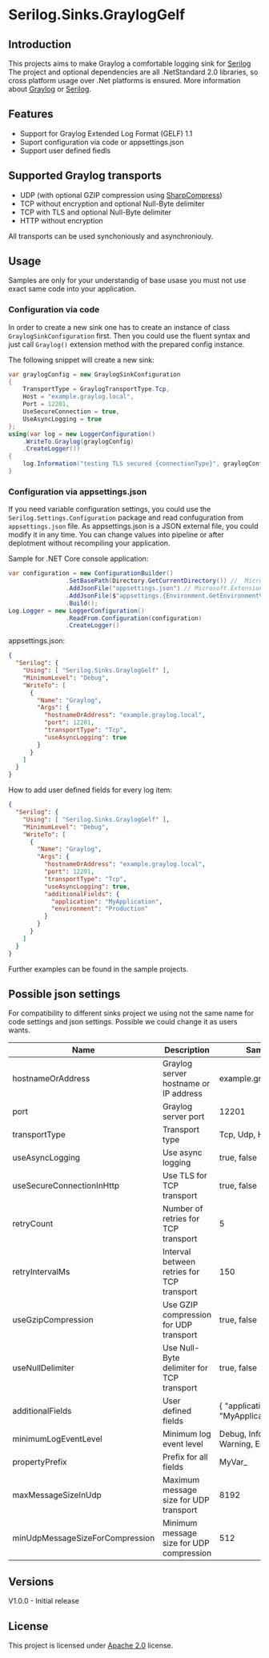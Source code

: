 # Serilog.Sinks.GraylogGelf

## Introduction
This projects aims to make Graylog a comfortable logging sink for [Serilog](https://serilog.net)
The project and optional dependencies are all .NetStandard 2.0 libraries, so cross platform usage over .Net platforms is ensured.
More information about [Graylog](Documentation/graylog.md) or [Serilog](Documentation/serilog.md).

## Features
- Support for Graylog Extended Log Format (GELF) 1.1
- Suport configuration via code or appsettings.json
- Support user defined fiedls

## Supported Graylog transports
- UDP (with optional GZIP compression using [SharpCompress](https://github.com/adamhathcock/sharpcompress))
- TCP without encryption and optional Null-Byte delimiter
- TCP with TLS and optional Null-Byte delimiter
- HTTP without encryption

All transports can be used synchoniously and asynchroniouly.

## Usage

Samples are only for your understandig of base usase you must not use exact same code into your application.

### Configuration via code

In order to create a new sink one has to create an instance of class `GraylogSinkConfiguration` first. 
Then you could use the fluent syntax and just call `Graylog()` extension method with the prepared config instance.

The following snippet will create a new sink:
```csharp
var graylogConfig = new GraylogSinkConfiguration
{
    TransportType = GraylogTransportType.Tcp,
    Host = "example.graylog.local",
    Port = 12201,
    UseSecureConnection = true,
    UseAsyncLogging = true
};
using(var log = new LoggerConfiguration()
    .WriteTo.Graylog(graylogConfig)
    .CreateLogger())
{
    log.Information("testing TLS secured {connectionType}", graylogConfig.TransportType);
}
```     

### Configuration via appsettings.json
If you need variable configuration settings, you could use the `Serilog.Settings.Configuration` package 
and read confuguration from `appsettings.json` file. As appsettings.json is a JSON external file, you could modify it in any time.
You can change values into pipeline or after deplotment without recompiling your application.

Sample for .NET Core console application:

```csharp
var configuration = new ConfigurationBuilder()
                .SetBasePath(Directory.GetCurrentDirectory()) //  Microsoft.Extensions.Configuration.FileExtensions
                .AddJsonFile("appsettings.json") // Microsoft.Extensions.Configuration.Json
                .AddJsonFile($"appsettings.{Environment.GetEnvironmentVariable("ASPNETCORE_ENVIRONMENT") ?? "Production"}.json", true)
                .Build();
Log.Logger = new LoggerConfiguration()
                .ReadFrom.Configuration(configuration)
                .CreateLogger()
```  

appsettings.json:

```json
{
  "Serilog": {
	"Using": [ "Serilog.Sinks.GraylogGelf" ],
	"MinimumLevel": "Debug",
	"WriteTo": [
	  {
		"Name": "Graylog",
		"Args": {
		  "hostnameOrAddress": "example.graylog.local",
		  "port": 12201,
		  "transportType": "Tcp",
		  "useAsyncLogging": true
		}
	  }
	]
  }
}
```
How to add user defined fields for every log item:

```json
{
  "Serilog": {
	"Using": [ "Serilog.Sinks.GraylogGelf" ],
	"MinimumLevel": "Debug",
	"WriteTo": [
	  {
		"Name": "Graylog",
		"Args": {
		  "hostnameOrAddress": "example.graylog.local",
		  "port": 12201,
		  "transportType": "Tcp",
		  "useAsyncLogging": true,
		  "additionalFields": {
			"application": "MyApplication",
			"environment": "Production"
		  }
		}
	  }
	]
  }
}
```

Further examples can be found in the sample projects.

## Possible json settings

For compatibility to different sinks project we using not the same name for code settings and json settings.
Possible we could change it as users wants.

| Name | Description | Sample |
| --- | --- | --- |
| hostnameOrAddress | Graylog server hostname or IP address | example.graylog.local |
| port | Graylog server port | 12201 |
| transportType | Transport type | Tcp, Udp, Http |
| useAsyncLogging | Use async logging | true, false |
| useSecureConnectionInHttp | Use TLS for TCP transport | true, false |
| retryCount | Number of retries for TCP transport | 5 |
| retryIntervalMs | Interval between retries for TCP transport | 150 |
| useGzipCompression | Use GZIP compression for UDP transport | true, false |
| useNullDelimiter | Use Null-Byte delimiter for TCP transport | true, false |
| additionalFields | User defined fields | { "application": "MyApplication" } |
| minimumLogEventLevel | Minimum log event level | Debug, Information, Warning, Error, Fatal |
| propertyPrefix | Prefix for all fields | MyVar_ |
| maxMessageSizeInUdp | Maximum message size for UDP transport | 8192 |
| minUdpMessageSizeForCompression | Minimum message size for UDP compression | 512 |


## Versions
V1.0.0 - Initial release

## License
This project is licensed under [Apache 2.0](https://www.apache.org/licenses/LICENSE-2.0) license.